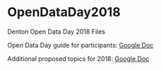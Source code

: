 # OpenDataDay2018
Denton Open Data Day 2018 Files 

Open Data Day guide for participants: [Google Doc](https://docs.google.com/document/d/1EChtAvn6OEYlPchZKkYFVEpN39oRv-nyQsUr87mZrUI/edit?usp=sharing)

Additional proposed topics for 2018: [Google Doc](https://docs.google.com/document/d/18MWdztgneKFrKeh4Quu7svPeJwXo0IK_C8lA5Llpotk/edit?usp=sharing)

